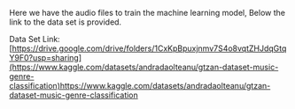 Here we have the audio files to train the machine learning model, Below the link to the data set is provided.

                                                                                                                                                                    
                                                                                                                                                                    
Data Set Link:  [https://drive.google.com/drive/folders/1CxKpBpuxjnmv7S4o8vqtZHJdqGtqY9F0?usp=sharing](https://www.kaggle.com/datasets/andradaolteanu/gtzan-dataset-music-genre-classification)https://www.kaggle.com/datasets/andradaolteanu/gtzan-dataset-music-genre-classification
